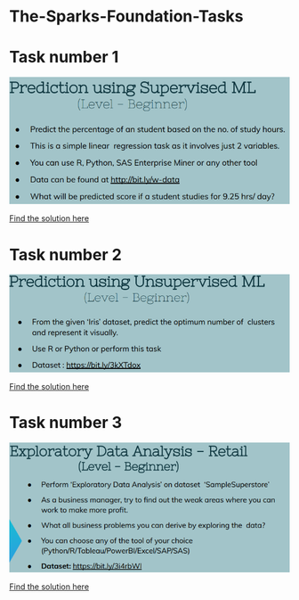 # The-Sparks-Foundation-Tasks
# Task number 1

![](images/task1img.PNG)

[Find the solution here](https://github.com/gunjapandey/The-Sparks-Foundation-Tasks/blob/main/Task1.ipynb)

# Task number 2

![](images/task2img.PNG)

[Find the solution here](https://github.com/gunjapandey/The-Sparks-Foundation-Tasks/blob/main/Task2.ipynb)


# Task number 3

![](images/task3img.PNG)

[Find the solution here](https://github.com/gunjapandey/The-Sparks-Foundation-Tasks/blob/main/task3.ipynb)
